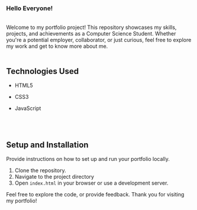 <h3> Hello Everyone! </h3><br>
Welcome to my portfolio project! This repository showcases my skills, projects, and achievements as a Computer Science Student. Whether you're a potential employer, collaborator, or just curious, feel free to explore my work and get to know more about me.
  <br><br>
  
## Technologies Used

- HTML5
- CSS3
- JavaScript

  <br><br>
## Setup and Installation

Provide instructions on how to set up and run your portfolio locally.

1. Clone the repository.
2. Navigate to the project directory
3. Open `index.html` in your browser or use a development server.
   <br>

Feel free to explore the code, or provide feedback. Thank you for visiting my portfolio!
